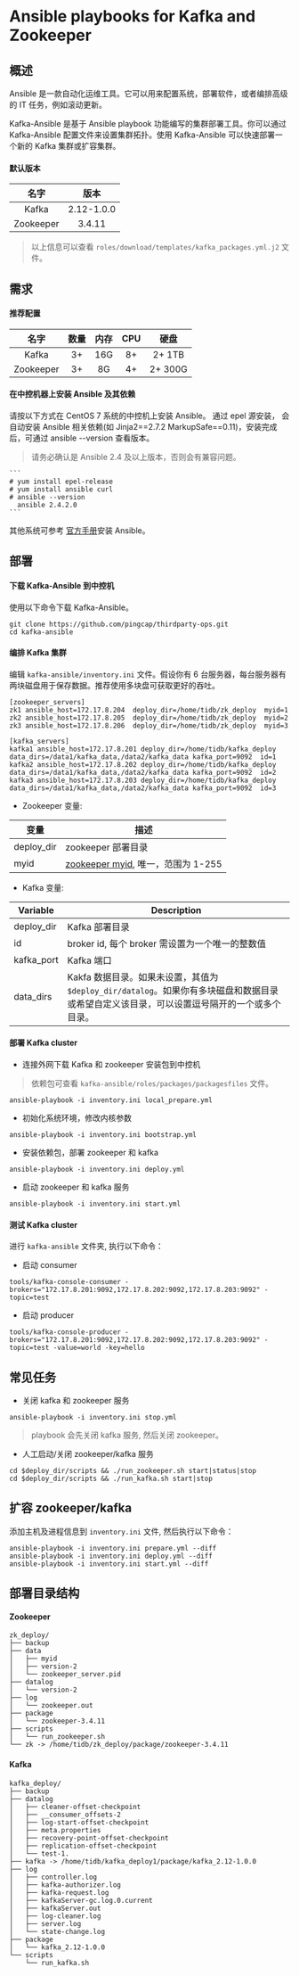 # Ansible playbooks for Kafka and Zookeeper

## 概述
Ansible 是一款自动化运维工具。它可以用来配置系统，部署软件，或者编排高级的 IT 任务，例如滚动更新。

Kafka-Ansible 是基于 Ansible playbook 功能编写的集群部署工具。你可以通过 Kafka-Ansible 配置文件来设置集群拓扑。使用 Kafka-Ansible 可以快速部署一个新的 Kafka 集群或扩容集群。

#### 默认版本
|名字|版本|
|:---:|:---:|
|Kafka|2.12-1.0.0|
|Zookeeper|3.4.11|

> 以上信息可以查看 `roles/download/templates/kafka_packages.yml.j2` 文件。

## 需求
#### 推荐配置

|名字|数量|内存|CPU|硬盘|
|:---:|:---:|:---:|:---:|:---:|
|Kafka|3+|16G|8+|2+ 1TB|
|Zookeeper|3+|8G|4+|2+ 300G|

#### 在中控机器上安装 Ansible 及其依赖

请按以下方式在 CentOS 7 系统的中控机上安装 Ansible。 通过 epel 源安装， 会自动安装 Ansible 相关依赖(如 Jinja2==2.7.2 MarkupSafe==0.11)，安装完成后，可通过 ansible --version 查看版本。

> 请务必确认是 Ansible 2.4 及以上版本，否则会有兼容问题。

    ```
    # yum install epel-release
    # yum install ansible curl
    # ansible --version
      ansible 2.4.2.0
    ```

其他系统可参考 [官方手册](http://docs.ansible.com/ansible/intro_installation.html)安装 Ansible。

## 部署
#### 下载 Kafka-Ansible 到中控机
使用以下命令下载 Kafka-Ansible。

```
git clone https://github.com/pingcap/thirdparty-ops.git
cd kafka-ansible
```

#### 编排 Kafka 集群
编辑 `kafka-ansible/inventory.ini` 文件。假设你有 6 台服务器，每台服务器有两块磁盘用于保存数据。推荐使用多块盘可获取更好的吞吐。
 
```
[zookeeper_servers]
zk1 ansible_host=172.17.8.204  deploy_dir=/home/tidb/zk_deploy  myid=1
zk2 ansible_host=172.17.8.205  deploy_dir=/home/tidb/zk_deploy  myid=2
zk3 ansible_host=172.17.8.206  deploy_dir=/home/tidb/zk_deploy  myid=3

[kafka_servers]
kafka1 ansible_host=172.17.8.201 deploy_dir=/home/tidb/kafka_deploy data_dirs=/data1/kafka_data,/data2/kafka_data kafka_port=9092  id=1
kafka2 ansible_host=172.17.8.202 deploy_dir=/home/tidb/kafka_deploy data_dirs=/data1/kafka_data,/data2/kafka_data kafka_port=9092  id=2
kafka3 ansible_host=172.17.8.203 deploy_dir=/home/tidb/kafka_deploy data_dirs=/data1/kafka_data,/data2/kafka_data kafka_port=9092  id=3
```

- Zookeeper 变量:

| 变量 | 描述 |
| ---- | ------- |
| deploy_dir | zookeeper 部署目录 |
| myid | [zookeeper myid]((http://zookeeper.apache.org/doc/current/zookeeperAdmin.html#sc_configuration)), 唯一，范围为 1-255 |

- Kafka 变量:

| Variable | Description |
| ---- | ------- |
| deploy_dir | Kafka 部署目录 |
| id | broker id, 每个 broker 需设置为一个唯一的整数值 |
| kafka_port | Kafka 端口 |
| data_dirs | Kakfa 数据目录。如果未设置，其值为 `$deploy_dir/datalog`。如果你有多块磁盘和数据目录或希望自定义该目录，可以设置逗号隔开的一个或多个目录。 |

#### 部署  Kafka cluster
- 连接外网下载 Kafka 和 zookeeper 安装包到中控机 

> 依赖包可查看  `kafka-ansible/roles/packages/packagesfiles` 文件。

```
ansible-playbook -i inventory.ini local_prepare.yml
```

- 初始化系统环境，修改内核参数

```
ansible-playbook -i inventory.ini bootstrap.yml
```

- 安装依赖包，部署 zookeeper 和 kafka

```
ansible-playbook -i inventory.ini deploy.yml
```

- 启动 zookeeper 和 kafka 服务

```
ansible-playbook -i inventory.ini start.yml
```

#### 测试 Kafka cluster
进行 `kafka-ansible` 文件夹, 执行以下命令：
- 启动 consumer
```
tools/kafka-console-consumer -brokers="172.17.8.201:9092,172.17.8.202:9092,172.17.8.203:9092" -topic=test
```
- 启动 producer
```
tools/kafka-console-producer -brokers="172.17.8.201:9092,172.17.8.202:9092,172.17.8.203:9092" -topic=test -value=world -key=hello
```

## 常见任务
- 关闭 kafka 和 zookeeper 服务
``` 
ansible-playbook -i inventory.ini stop.yml
```
> playbook 会先关闭 kafka 服务, 然后关闭 zookeeper。

- 人工启动/关闭 zookeeper/kafka 服务
```
cd $deploy_dir/scripts && ./run_zookeeper.sh start|status|stop
cd $deploy_dir/scripts && ./run_kafka.sh start|stop
```

## 扩容 zookeeper/kafka
添加主机及进程信息到 `inventory.ini` 文件, 然后执行以下命令：
```
ansible-playbook -i inventory.ini prepare.yml --diff
ansible-playbook -i inventory.ini deploy.yml --diff
ansible-playbook -i inventory.ini start.yml --diff
```

## 部署目录结构
#### Zookeeper
```
zk_deploy/
├── backup
├── data
│   ├── myid
│   ├── version-2
│   └── zookeeper_server.pid
├── datalog
│   └── version-2
├── log
│   └── zookeeper.out
├── package
│   └── zookeeper-3.4.11
├── scripts
│   └── run_zookeeper.sh
└── zk -> /home/tidb/zk_deploy/package/zookeeper-3.4.11
```

#### Kafka
```
kafka_deploy/
├── backup
├── datalog
│   ├── cleaner-offset-checkpoint
│   ├── __consumer_offsets-2
│   ├── log-start-offset-checkpoint
│   ├── meta.properties
│   ├── recovery-point-offset-checkpoint
│   ├── replication-offset-checkpoint
│   └── test-1.
├── kafka -> /home/tidb/kafka_deploy1/package/kafka_2.12-1.0.0
├── log
│   ├── controller.log
│   ├── kafka-authorizer.log
│   ├── kafka-request.log
│   ├── kafkaServer-gc.log.0.current
│   ├── kafkaServer.out
│   ├── log-cleaner.log
│   ├── server.log
│   └── state-change.log
├── package
│   └── kafka_2.12-1.0.0
└── scripts
    └── run_kafka.sh
```
